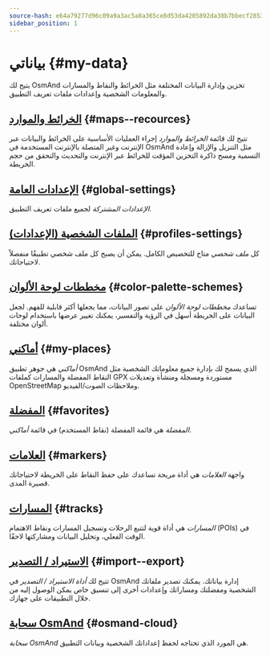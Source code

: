 ```yaml
---
source-hash: e64a79277d96c09a9a3ac5a8a365ce8d53da4205892da38b7bbecf28535f96ef
sidebar_position: 1
---
```


# بياناتي {#my-data}

يتيح لك OsmAnd تخزين وإدارة البيانات المختلفة مثل الخرائط والنقاط والمسارات والمعلومات الشخصية وإعدادات ملفات تعريف التطبيق.

## [الخرائط والموارد](./maps-resources.md) {#maps--recources}

تتيح لك قائمة *الخرائط والموارد* إجراء العمليات الأساسية على الخرائط والبيانات عبر الإنترنت وغير المتصلة بالإنترنت المستخدمة في OsmAnd مثل التنزيل والإزالة وإعادة التسمية ومسح ذاكرة التخزين المؤقت للخرائط عبر الإنترنت والتحديث والتحقق من حجم الخريطة.

## [الإعدادات العامة](./global-settings.md) {#global-settings}

*الإعدادات المشتركة* لجميع ملفات تعريف التطبيق.

## [الملفات الشخصية (الإعدادات)](./profiles.md) {#profiles-settings}

كل *ملف شخصي* متاح للتخصيص الكامل. يمكن أن يصبح كل ملف شخصي تطبيقًا منفصلاً لاحتياجاتك.

## [مخططات لوحة الألوان](./color-palette-schemes.md) {#color-palette-schemes}

تساعدك *مخططات لوحة الألوان* على تصور البيانات، مما يجعلها أكثر قابلية للفهم. لجعل البيانات على الخريطة أسهل في الرؤية والتفسير، يمكنك تغيير عرضها باستخدام لوحات ألوان مختلفة.

## [أماكني](./myplaces.md) {#my-places}

*أماكني* هي جوهر تطبيق OsmAnd الذي يسمح لك بإدارة جميع معلوماتك الشخصية مثل النقاط المفضلة والمسارات كملفات GPX مستوردة ومسجلة ومنشأة وتعديلات OpenStreetMap وملاحظات الصوت/الفيديو.

## [المفضلة](./favorites.md) {#favorites}

*المفضلة* هي قائمة المفضلة (نقاط المستخدم) في قائمة *أماكني*.

## [العلامات](./markers.md) {#markers}

واجهة *العلامات* هي أداة مريحة تساعدك على حفظ النقاط على الخريطة لاحتياجاتك قصيرة المدى.

## [المسارات](./tracks/index.md) {#tracks}

*المسارات* هي أداة قوية لتتبع الرحلات وتسجيل المسارات ونقاط الاهتمام (POIs) في الوقت الفعلي، وتحليل البيانات ومشاركتها لاحقًا.

## [الاستيراد / التصدير](./import-export.md) {#import--export}

تتيح لك *أداة الاستيراد / التصدير* في OsmAnd إدارة بياناتك. يمكنك تصدير ملفاتك الشخصية ومفضلتك ومساراتك وإعدادات أخرى إلى تنسيق خاص يمكن الوصول إليه من خلال التطبيقات على جهازك.

## [سحابة OsmAnd](./osmand-cloud.md) {#osmand-cloud}

*سحابة OsmAnd* هي المورد الذي تحتاجه لحفظ إعداداتك الشخصية وبيانات التطبيق.